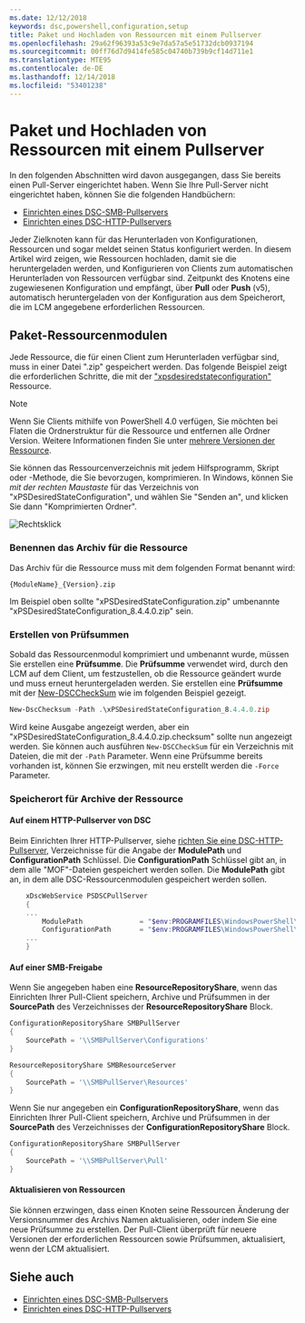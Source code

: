 ```yaml
---
ms.date: 12/12/2018
keywords: dsc,powershell,configuration,setup
title: Paket und Hochladen von Ressourcen mit einem Pullserver
ms.openlocfilehash: 29a62f96393a53c9e7da57a5e51732dcb0937194
ms.sourcegitcommit: 00ff76d7d9414fe585c04740b739b9cf14d711e1
ms.translationtype: MTE95
ms.contentlocale: de-DE
ms.lasthandoff: 12/14/2018
ms.locfileid: "53401238"
---
```

# <a name="package-and-upload-resources-to-a-pull-server"></a>Paket und Hochladen von Ressourcen mit einem Pullserver

In den folgenden Abschnitten wird davon ausgegangen, dass Sie bereits einen Pull-Server eingerichtet haben. Wenn Sie Ihre Pull-Server nicht eingerichtet haben, können Sie die folgenden Handbüchern:

- [Einrichten eines DSC-SMB-Pullservers](pullServerSmb.md)
- [Einrichten eines DSC-HTTP-Pullservers](pullServer.md)

Jeder Zielknoten kann für das Herunterladen von Konfigurationen, Ressourcen und sogar meldet seinen Status konfiguriert werden. In diesem Artikel wird zeigen, wie Ressourcen hochladen, damit sie die heruntergeladen werden, und Konfigurieren von Clients zum automatischen Herunterladen von Ressourcen verfügbar sind. Zeitpunkt des Knotens eine zugewiesenen Konfiguration und empfängt, über **Pull** oder **Push** (v5), automatisch heruntergeladen von der Konfiguration aus dem Speicherort, die im LCM angegebene erforderlichen Ressourcen.

## <a name="package-resource-modules"></a>Paket-Ressourcenmodulen

Jede Ressource, die für einen Client zum Herunterladen verfügbar sind, muss in einer Datei ".zip" gespeichert werden. Das folgende Beispiel zeigt die erforderlichen Schritte, die mit der ["xpsdesiredstateconfiguration"](https://www.powershellgallery.com/packages/xPSDesiredStateConfiguration/8.4.0.0) Ressource.

> [!NOTE]
> Wenn Sie Clients mithilfe von PowerShell 4.0 verfügen, Sie möchten bei Flaten die Ordnerstruktur für die Ressource und entfernen alle Ordner Version. Weitere Informationen finden Sie unter [mehrere Versionen der Ressource](../configurations/import-dscresource.md#multiple-resource-versions).

Sie können das Ressourcenverzeichnis mit jedem Hilfsprogramm, Skript oder -Methode, die Sie bevorzugen, komprimieren. In Windows, können Sie *mit der rechten Maustaste* für das Verzeichnis von "xPSDesiredStateConfiguration", und wählen Sie "Senden an", und klicken Sie dann "Komprimierten Ordner".

![Rechtsklick](../media/right-click.gif)

### <a name="naming-the-resource-archive"></a>Benennen das Archiv für die Ressource

Das Archiv für die Ressource muss mit dem folgenden Format benannt wird:

```
{ModuleName}_{Version}.zip
```

Im Beispiel oben sollte "xPSDesiredStateConfiguration.zip" umbenannte "xPSDesiredStateConfiguration_8.4.4.0.zip" sein.

### <a name="create-checksums"></a>Erstellen von Prüfsummen

Sobald das Ressourcenmodul komprimiert und umbenannt wurde, müssen Sie erstellen eine **Prüfsumme**.  Die **Prüfsumme** verwendet wird, durch den LCM auf dem Client, um festzustellen, ob die Ressource geändert wurde und muss erneut heruntergeladen werden. Sie erstellen eine **Prüfsumme** mit der [New-DSCCheckSum](/powershell/module/PSDesiredStateConfiguration/New-DSCCheckSum) wie im folgenden Beispiel gezeigt.

```powershell
New-DscChecksum -Path .\xPSDesiredStateConfiguration_8.4.4.0.zip
```

Wird keine Ausgabe angezeigt werden, aber ein "xPSDesiredStateConfiguration_8.4.4.0.zip.checksum" sollte nun angezeigt werden. Sie können auch ausführen `New-DSCCheckSum` für ein Verzeichnis mit Dateien, die mit der `-Path` Parameter. Wenn eine Prüfsumme bereits vorhanden ist, können Sie erzwingen, mit neu erstellt werden die `-Force` Parameter.

### <a name="where-to-store-resource-archives"></a>Speicherort für Archive der Ressource

#### <a name="on-a-dsc-http-pull-server"></a>Auf einem HTTP-Pullserver von DSC

Beim Einrichten Ihrer HTTP-Pullserver, siehe [richten Sie eine DSC-HTTP-Pullserver](pullServer.md), Verzeichnisse für die Angabe der **ModulePath** und **ConfigurationPath** Schlüssel. Die **ConfigurationPath** Schlüssel gibt an, in dem alle "MOF"-Dateien gespeichert werden sollen. Die **ModulePath** gibt an, in dem alle DSC-Ressourcenmodulen gespeichert werden sollen.

```powershell
    xDscWebService PSDSCPullServer
    {
    ...
        ModulePath              = "$env:PROGRAMFILES\WindowsPowerShell\DscService\Modules"
        ConfigurationPath       = "$env:PROGRAMFILES\WindowsPowerShell\DscService\Configuration"
    ...
    }

```

#### <a name="on-an-smb-share"></a>Auf einer SMB-Freigabe

Wenn Sie angegeben haben eine **ResourceRepositoryShare**, wenn das Einrichten Ihrer Pull-Client speichern, Archive und Prüfsummen in der **SourcePath** des Verzeichnisses der **ResourceRepositoryShare** Block.

```powershell
ConfigurationRepositoryShare SMBPullServer
{
    SourcePath = '\\SMBPullServer\Configurations'
}

ResourceRepositoryShare SMBResourceServer
{
    SourcePath = '\\SMBPullServer\Resources'
}
```

Wenn Sie nur angegeben ein **ConfigurationRepositoryShare**, wenn das Einrichten Ihrer Pull-Client speichern, Archive und Prüfsummen in der **SourcePath** des Verzeichnisses der  **ConfigurationRepositoryShare** Block.

```powershell
ConfigurationRepositoryShare SMBPullServer
{
    SourcePath = '\\SMBPullServer\Pull'
}
```

#### <a name="updating-resources"></a>Aktualisieren von Ressourcen

Sie können erzwingen, dass einen Knoten seine Ressourcen Änderung der Versionsnummer des Archivs Namen aktualisieren, oder indem Sie eine neue Prüfsumme zu erstellen. Der Pull-Client überprüft für neuere Versionen der erforderlichen Ressourcen sowie Prüfsummen, aktualisiert, wenn der LCM aktualisiert.

## <a name="see-also"></a>Siehe auch

- [Einrichten eines DSC-SMB-Pullservers](pullServerSmb.md)
- [Einrichten eines DSC-HTTP-Pullservers](pullServer.md)
